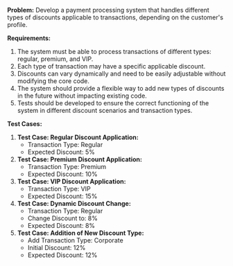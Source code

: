 **Problem:**
Develop a payment processing system that handles different types of discounts applicable to transactions, depending on the customer's profile.

**Requirements:**

1. The system must be able to process transactions of different types: regular, premium, and VIP.
2. Each type of transaction may have a specific applicable discount.
3. Discounts can vary dynamically and need to be easily adjustable without modifying the core code.
4. The system should provide a flexible way to add new types of discounts in the future without impacting existing code.
5. Tests should be developed to ensure the correct functioning of the system in different discount scenarios and transaction types.

**Test Cases:**

1. **Test Case: Regular Discount Application:**
   - Transaction Type: Regular
   - Expected Discount: 5%
2. **Test Case: Premium Discount Application:**
   - Transaction Type: Premium
   - Expected Discount: 10%
3. **Test Case: VIP Discount Application:**
   - Transaction Type: VIP
   - Expected Discount: 15%
4. **Test Case: Dynamic Discount Change:**
   - Transaction Type: Regular
   - Change Discount to: 8%
   - Expected Discount: 8%
5. **Test Case: Addition of New Discount Type:**
   - Add Transaction Type: Corporate
   - Initial Discount: 12%
   - Expected Discount: 12%
